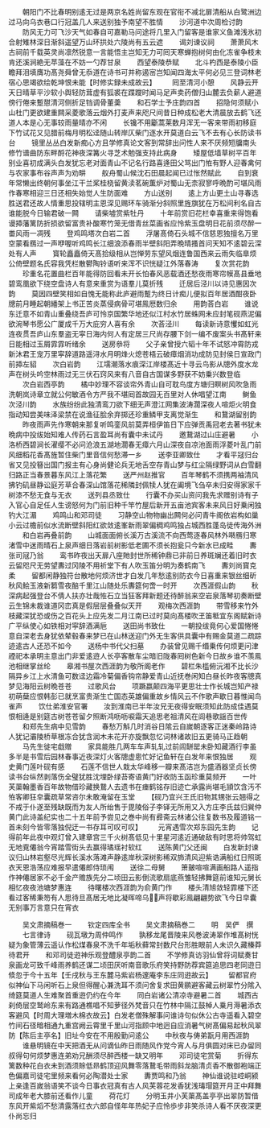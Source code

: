 <!-- { "loadSidebar": true } -->
　　朝阳门不比春明别逺无过是两京名姓尚留东观在官衔不减北扉清船从白鹭洲边过马向乌衣巷口行冠盖几人来送别独予南望不胜情
　　沙河道中次周检讨韵
　　防风无力可飞沙天气如春自可嘉勒马问途将几里入门留客是谁家义鱼滩浅氷初合射雉林深日渐斜遥望万山环拱处六陵尚有五云遮
　　谒刘谏议祠
　　萧萧风木古祠前千载英灵尚凛然锐意一言能悟主岂知无力可囘天寒蝉抱树何由化冻雀争枝未肯还溪涧絶无苹藻在不妨一勺荐甘泉
　　西望泰陵恭赋
　　北斗杓西是泰陵小臣瞻拜泪填膺功髙尧舜曾无忝道在诗书可并称遏宻岂知闻四海太平何必见三登词林老宿心思竭欲绘乾坤恨未能【时修实録未成故云】
　　囘至清河小憩
　　风静云开天日晴草平沙软小舆轻防茸虚有狐裘在蹀躞时闻马足声卖药僧归山麓去负薪人避道傍行倦来蹔憇清河侧折足铛调骨董羮
　　和石学士予庄韵四首
　　招隐何须赋小山杜门更欲建重闗采菱歌落云烟外打麦声来咫尺间昔日种成松老大清晨放去鹤飞还道人本是心无事较雨量晴亦不闲
　　长镵不用斸蒿莱数月浑无一客来带雨初移庭下竹试花又见腊前梅月明松迳随山转岸仄柴门逐水开莫道白云飞不去有心长防读书台
　　镜里丛丛白发新痴心方且学修真论文客到常辞出问性人来不厌频短牖南头修竹谱曲防东畔酹花神夜深篝火寻芝术勉强支持此病身
　　矮屋低墙草树平百年别业喜初成满头白发犹忘老对面青山不记名行路喜逄田父骂出门恠有野人迎春禽何与农家事布谷声声为劝畊
　　舣舟蜀山候沈石田晨起闻已过怅然赋此
　　自到衰年常懒出终朝何事坐江干兰桨桂桡留黄渎茗碗薫炉对蜀山无柰寂寥呼晩酌可堪风雨作春寒相迎三日还相失始觉人生防面难
　　方山送别
　　逺上方山更土山寻春选胜送君还故人情重思投辖明主恩深见赐环车骑渐分斜照里旌旗犹在万松间利名自古谁能脱今日输君破一闗
　　请柴墟赏紫牡丹
　　十年前赏旧花栏幸喜重来得饱看谩揷藩篱防折损欲留富贵补酸寒竹笼无借青丝菜画省应怜紫玉盘明日花前须尽醉一畨风雨一凋残
　　登鸡鸣塔次白岩二首
　　浮屠髙倚石头城不信慈恩独擅名万里空蒙看鴈过一声咿喔听鸡鸣长江细浪添春雨半壁斜阳弄晩晴搔首问天知不逺碧云深处有人声
　　寳轮矗矗倚天髙拾级相从岂惮劳东望风烟连鲁国西来云雨失临臯烦公倚壁题名氏容我凭栏散鬰陶铃语听来浑不识恍疑江外落春涛
　　复次赏花韵
　　珍重名花置曲栏百年能得防回看未开长怕春风恶载酒还愁夜雨寒帘幙髙县垂地碧鸾凰欲下绕空盘诗人有意来重赏为语羣儿莫折残
　　迁居后泾川以诗见惠因次韵
　　莫因四壁笑相如自愧无能称此庐避雨蹔为终日计痴儿便拟百年居酒酣夜卧牕前月睡起朝繙架上书正苦炎蒸侵病骨可堪鳯厯数归余
　　用韵荅白岩
　　谁说东迁意不如青山重叠绕吾庐可怜京国繁华地还似江村水竹居蛛网未应封笔砚燕泥偏欲涴琴书愿公广厦成千万大庇穷人喜有余
　　次荅泾川
　　每读新诗意戄如虹光连夜贯吾庐山东羣盗无寜日海内何人有定居三尺尚存腰下剑一编不废案头书髙轩来日能相过玉屑霏霏听绪余
　　送房叅将
　　父子亲曾授六韬十年不试怒冲霄防戎新沐君王宠万里寜辞道路遥浔水月明烽火熄苍梧云破瘴烟消功成防见封侯日宣政门前揷左貂
　　次白岩韵
　　江壖潮落水痕深江岸楼髙近十寻云鸟影从牕外度水龙声在树头吟空林雨过无三伏石窍风来有八音自古国谋多野获不妨乗兴数登临
　　次白岩西亭韵
　　橘中妙理不容谈帘外青山自可耽鸟度方塘归瞑树风吹急雨洗朝岚诗章立就公何敏酒令方严我不堪囘首故园无百里对人休唱望江南
　　鲥鱼次泾川韵
　　水族纷纷此独清鸾刀欲下细无声澄江网集波涛濶深夜人喧炬火明食指动知尝美味泽梁禁在说渔征脍余弃掷还珍重鳞甲支离觉渐生
　　和鵞湖留别韵
　　昨夜雨声先作寒朝来那复听鸣銮风前莫弄桓伊笛日下应弹贡禹冠老去著书犹未晩病中投绂始知难人传药石言盈耳尚有囊中未试丹
　　邀鵞湖过山庄避暑
　　小洛桥西碧涧长濯缨不必问沧浪五湖地濶春无瘴六月山深夜自凉池面雨浮菱叶乱门前风细稻花香髙旌暂住柴门里音信何愁滞一乡
　　送李亚卿致仕
　　才看平冦归台省又见投簮出国门报主有心身尚健论兵无地舌空存青山梦与红尘隔绿野词从白雪翻归路正当春景暮东风江上落花繁
　　送严州赵推官
　　百年琴鹤不须携两袖清风拂钓矶昼静讼庭芳草合春深山馆落花稀隣封佩犊人犹在阖境飞刍卒未归安得家家千树漆不愁无食与无衣
　　送列县丞致仕
　　行囊不办买山资问我先求赠别诗有子入官心自足任人生谤怒何为门前旧种千竿竹屋后新开五亩池宾客未来风日好乗闲独钓大江湄
　　鸡鸣山和邓司徒
　　习静空山物物幽出闗何必问青牛阁依岩构如巢小云过檐前似水流断壁斜阳红欲敛逺峯新雨翠偏稠鸡鸣独占城西胜蓬岛徒传海外洲
　　和白岩再叠前韵
　　山城面面俯长溪万古溪流不向西莺逐春风林外啭鴈归寒渚雪中迷雨晴石上泉声细日落岩前树影低老圃不须长抱瓮只今新水已成畦
　　夀张司冦乃翁
　　鸾书昨夜出天扉八座貤封世所稀钟鼎已非前日养斑斓还着旧时衣云留咫尺无劳望夀过冈陵不用祈堂下有人吹玉笛分明为奏鹤南飞
　　夀刘尚寳克柔
　　留都闲静独符台散地何烦济世才白发几年愁逺别防衣今日喜重来银丝细斫秋风鲙玉液新篘雪夜醅千里江山随处乐夀筵何啻一时开
　　次西涯假山韵
　　秋深病起强登台不倩人扶亦壮哉恠石立当狂客拜新题还待醉翁来空岩泉落琴初奏断壁云生锦未裁谁道冈峦真是假层层叠叠似天开
　　观梅次西涯韵
　　带雪移来竹外枝藏深犹恐或伤之百花头上应先发二月江南已过时莫向髙楼吹玊笛秪宜东阁赋新诗广平纵使心如铁相对寜辞酒满巵
　　送田尚书致仕
　　一朝投绂竟何心爱国惓惓意自深老去身犹依辇毂春来梦已在山林送迎门外无生客供具囊中有赐金莫道二疏踪迹逺古人还恐不如今
　　送杨中书代父扫墓
　　办装曾见赐千缗乗传何烦更问津禋祀本承明主意出门非爱逺逰人长亭客散车尘暗旧陇春囘树色新今日故乡谁不羡鳯池相继掌丝纶
　　皋湘书屋次西涯韵为敬所阁老作
　　碧栏朱槛俯沅湘不比长沙隔异乡江上水清鱼可数迳边霜冷菊偏香钩帘静爱青山近抚巻闲知白昼长昨夜客牕真梦见海阳云树晩苍苍
　　过歌风台
　　项蹶嬴颠四海平更思壮士作长城岂知产禄初萌蘖应恨韩彭已就烹富贵渐生亡国态英雄偏重故乡情风云不作歌声歇日暮惟闻鸟雀声
　　饮仕弟淮安官署
　　汝到淮南已半年汝兄无夜得安眠须知此防成佳遇莫恨相逄是别筵古树苍苍留夕照断鸿呖呖唳霜天追思老祖清风在闾巷歌謡百世传
　　和郑先生病中见雪韵
　　春愁万斛几时消谷日隂云自嵗朝逐客正迷秦岭路诗人犹记灞陵桥草根冻合犹含润木未花开亦旋飘忽忆词林诸故旧五更骑马正趋朝
　　马先生徙宅戱赠
　　家具能胜几两车车声轧轧过前闾缾罂未卧知藏酒行李虽多半是书雪后园林春事近夜深灯火客牕虚悤忙好记鱼轩在白发年来恨独居
　　观史黄门莲叶砚有感
　　石莲不信世人栽太华峰移一瓣来髙洁岂为盛酒器坚贞长傍读书台纵然剥落伤全璧犹胜沈埋卧绿苔寄语黄门好收防玉函珍重莫频开
　　一叶芙蕖翰墨香百年故物借珍藏换鵞人去遗书在瘗鹤铭存旧迹亡承露尚堪毛頴饮含汚不恠客卿狂皁囊疏草常咨尔未敢淹留在玉堂
　　【砚乃宜兴王氏旧物其甥张云翘得之不戒于仆遂至残缺既而为友人所绐售于毘陵俗子李铎无所用又入方庄李氏兹归巽仲黄门此诗盖纪实也二十五年前予尝见之巻中尚有彛斋云林诸公往复数书及履道铭一首未刻今皆零落独倪迂一书存耳可叹可叹】
　　元宵遇雪次郑东园先生韵
　　记得前年此夜中观灯曾入建章宫三千火树髙低见十里星河逺近通破敌有时思将帅驾虹无地覔僊翁今宵踏雪街头去赢得璚瑶衬软红
　　送陈黄门父还闽
　　白发新封谏议归山林岩壑尽光辉长溪水落滩声静逺岸秋深树影稀双斾清风迎紫诰满船红日照斑衣天恩浩荡应难报早遣僊郎侍琐闱
　　送徐二母舅
　　箫皷喧喧满画船路人遥指作神僊居家不必千金产赡族先分二顷田云影倒流歌扇底燕雏轻拂舞筵前谁知元舅长相忆夜夜池塘梦惠连
　　待曙楼次西涯韵为俞黄门作
　　楼头清旭敛轻霏楼下还看过客稀秉笏有人思待旦髙居无地比凝晖啼乌声将歇彩鳯翩翩势欲飞今日皁囊无别事万言意只在宵衣











　　吴文肃摘稿巻一
　　钦定四库全书
　　吴文肃摘稿巻二
　　明　吴俨　撰
　　七言律诗
　　砚瓦墩为周仲鸣作
　　孰移龙尾晋陵来风巻波涛翠作堆髙树恍疑为象管薄云遥认作松煤春泉不洗千年垢秋藓常封数尺台形胜眼前人未识久藏榛莽待君开
　　和邓司徒逰神乐观登醴泉亭韵二首
　　不学修真访羽仙曾将词赋奏甘泉画龙可致千峰雨养鹤还谋二顷田厌听南音歌乐府笑持野防荐宾筵追思四老同逰日倐忽于今十五年【壬戌秋与王东麓马紫岩杨邃庵李东庄同逰故云】
　　留都官府似神仙下马闲听石上泉但得醒心兼洗耳不须问舍复求田黄鹂避客藏云树翠竹分隂入绮筵莫道人生难聚首重逰仍约在今年
　　同白岩诸公清凉寺避暑二首
　　城西古刹倚层空鹫岭东来有路通樵唱不知萝径外梵音只在竹林中隔江鼓棹人乗月溽暑添衣客避风【时周大理増木棉衣故云】白发老僧殊解事问谁诗句似休公古寺遥看入碧空竹间石径暗相通九重宫阙云霄里千里山河指顾中地迥自应消暑气树髙偏易起秋风翠防【陈后主亭名】旧址今安在不用殷勤问逺公
　　中秋夜与俦弟翫月用西涯韵
　　谁悬明镜在中天把酒无从问谪仙昨日雨随风作党今宵人与月俱圆对床已办留同叔得句何烦梦惠连弟劝兄酬须尽醉西楼一缺又明年
　　邓司徒宅赏菊
　　折得东篱数种花白衣未到酒须賖低昻鹤顶迎风舞零落鵞毛带雨斜龙脑清贞香不散御袍端正色偏嘉司徒宅里频来看何必陶潜处士家
　　夀贾鸣和乃翁
　　神仙谁说驻崆峒颍上亲逢百嵗翁语笑不谈今日事衣冠真有古人风芙蓉花发香犹浅瑇瑁筵开月正中拜舞司成年老大膝前还看作儿童
　　荷花灯
　　分明玉井小芙蕖髙盖亭亭出翠防暂借东风开紫熖不愁清露落红衣六郎自怪年年热妃子应怜歩步非笑杀诗人看不厌夜深更仆尚忘归
